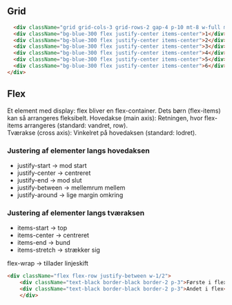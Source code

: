 ## Grid
```html
  <div className="grid grid-cols-3 grid-rows-2 gap-4 p-10 mt-8 w-full max-w-md">
  <div className="bg-blue-300 flex justify-center items-center">1</div>
  <div className="bg-blue-300 flex justify-center items-center">2</div>
  <div className="bg-blue-300 flex justify-center items-center">3</div>
  <div className="bg-blue-300 flex justify-center items-center">4</div>
  <div className="bg-blue-300 flex justify-center items-center">5</div>
  <div className="bg-blue-300 flex justify-center items-center">6</div>
</div>
```

## Flex
Et element med display: flex bliver en flex-container. Dets børn (flex-items) kan så arrangeres fleksibelt. 
Hovedakse (main axis): Retningen, hvor flex-items arrangeres (standard: vandret, row).   
Tværakse (cross axis): Vinkelret på hovedaksen (standard: lodret).

### Justering af elementer langs hovedaksen
- justify-start → mod start
- justify-center → centreret
- justify-end → mod slut
- justify-between → mellemrum mellem
- justify-around → lige margin omkring

### Justering af elementer langs tværaksen
- items-start → top
- items-center → centreret
- items-end → bund
- items-stretch → strækker sig

flex-wrap → tillader linjeskift

```html
<div className="flex flex-row justify-between w-1/2">
    <div className="text-black border-black border-2 p-3">Første i flex</div>
    <div className="text-black border-black border-2 p-3">Andet i flex</div>
    </div>
```
